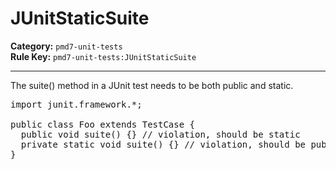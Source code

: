 # JUnitStaticSuite
**Category:** `pmd7-unit-tests`<br/>
**Rule Key:** `pmd7-unit-tests:JUnitStaticSuite`<br/>


-----

The suite() method in a JUnit test needs to be both public and static.
<pre>
import junit.framework.*;

public class Foo extends TestCase {
  public void suite() {} // violation, should be static
  private static void suite() {} // violation, should be public
}
</pre>
